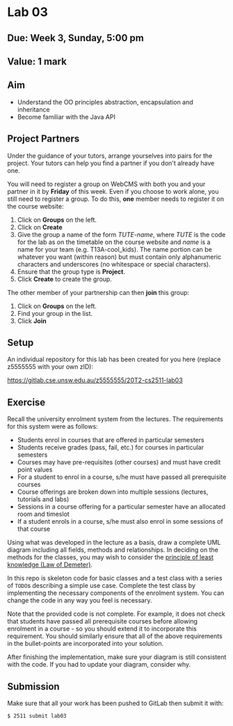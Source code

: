 # Lab 03

## Due: Week 3, Sunday, 5:00 pm

## Value: 1 mark

## Aim

* Understand the OO principles abstraction, encapsulation and inheritance
* Become familiar with the Java API

## Project Partners

Under the guidance of your tutors, arrange yourselves into pairs for the project. Your tutors can help you find a partner if you don't already have one.

You will need to register a group on WebCMS with both you and your partner in it by **Friday** of this week. Even if you choose to work alone, you still need to register a group. To do this, **one** member needs to register it on the course website:

1. Click on **Groups** on the left.
2. Click on **Create**
3. Give the group a name of the form *TUTE*-*name*, where *TUTE* is the code for the lab as on the timetable on the course website and *name* is a name for your team (e.g. T13A-cool_kids). The name portion can be whatever you want (within reason) but must contain only alphanumeric characters and underscores (no whitespace or special characters).
4. Ensure that the group type is **Project**.
5. Click **Create** to create the group.

The other member of your partnership can then **join** this group:

1. Click on **Groups** on the left.
2. Find your group in the list.
3. Click **Join**

## Setup

An individual repository for this lab has been created for you here (replace z5555555 with your own zID):

https://gitlab.cse.unsw.edu.au/z5555555/20T2-cs2511-lab03

## Exercise

Recall the university enrolment system from the lectures. The requirements for this system were as follows:

* Students enrol in courses that are offered in particular semesters
* Students receive grades (pass, fail, etc.) for courses in particular semesters
* Courses may have pre-requisites (other courses) and must have credit point values
* For a student to enrol in a course, s/he must have passed all prerequisite courses
* Course offerings are broken down into multiple sessions (lectures, tutorials and labs)
* Sessions in a course offering for a particular semester have an allocated room and timeslot
* If a student enrols in a course, s/he must also enrol in some sessions of that course

Using what was developed in the lecture as a basis, draw a complete UML diagram including all fields, methods and relationships. In deciding on the methods for the classes, you may wish to consider the [principle of least knowledge (Law of Demeter)](https://en.wikipedia.org/wiki/Law_of_Demeter).

In this repo is skeleton code for basic classes and a test class with a series of `TODO`s describing a simple use case. Complete the test class by implementing the necessary components of the enrolment system. You can change the code in any way you feel is necessary.

Note that the provided code is not complete. For example, it does not check that students have passed all prerequisite courses before allowing enrolment in a course - so you should extend it to incorporate this requirement. You should similarly ensure that all of the above requirements in the bullet-points are incorporated into your solution.

After finishing the implementation, make sure your diagram is still consistent with the code. If you had to update your diagram, consider why.

## Submission

Make sure that all your work has been pushed to GitLab then submit it with:

```bash
$ 2511 submit lab03
```
